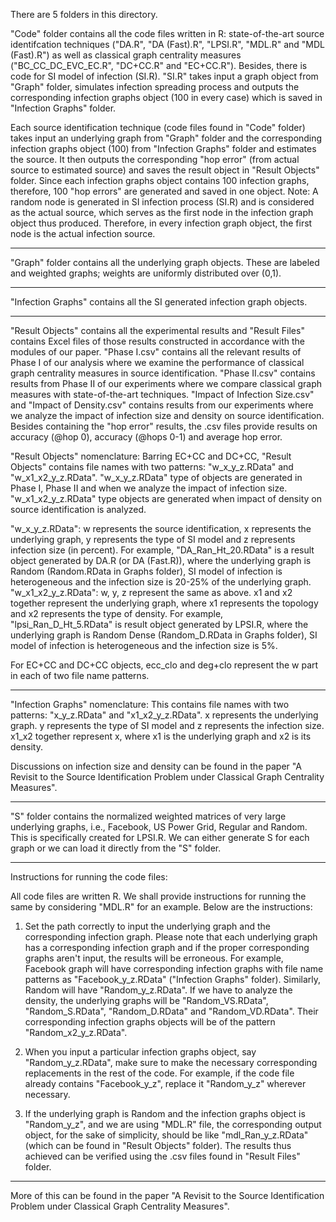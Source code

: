 There are 5 folders in this directory. 

"Code" folder contains all the code files written in R: state-of-the-art source identifcation techniques ("DA.R", "DA (Fast).R", "LPSI.R", "MDL.R" and "MDL (Fast).R") as well as classical graph centrality measures ("BC_CC_DC_EVC_EC.R", "DC+CC.R" and "EC+CC.R"). Besides, there is code for SI model of infection (SI.R).
"SI.R" takes input a graph object from "Graph" folder, simulates infection spreading process and outputs the corresponding infection graphs object (100 in every case) which is saved in "Infection Graphs" folder.

Each source identification technique (code files found in "Code" folder) takes input an underlying graph from "Graph" folder and the corresponding infection graphs object (100) from "Infection Graphs" folder and estimates the source. It then outputs the corresponding "hop error" (from actual source to estimated source) and saves the result object in "Result Objects" folder. Since each infection graphs object contains 100 infection graphs, therefore, 100 "hop errors" are generated and saved in one object. 
Note: A random node is generated in SI infection process (SI.R) and is considered as the actual source, which serves as the first node in the infection graph object thus produced. Therefore, in every infection graph object, the first node is the actual infection source. 

------------

"Graph" folder contains all the underlying graph objects. These are labeled and weighted graphs; weights are uniformly distributed over (0,1). 

------------

"Infection Graphs" contains all the SI generated infection graph objects. 

------------

"Result Objects" contains all the experimental results and "Result Files" contains Excel files of those results constructed in accordance with the modules of our paper. "Phase I.csv" contains all the relevant results of Phase I of our analysis where we examine the performance of classical graph centrality measures in source identification. "Phase II.csv" contains results from Phase II of our experiments where we compare classical graph measures with state-of-the-art techniques. "Impact of Infection Size.csv" and "Impact of Density.csv" contains results from our experiments where we analyze the impact of infection size and density on source identification. Besides containing the "hop error" results, the .csv files provide results on accuracy (@hop 0), accuracy (@hops 0-1) and average hop error.

"Result Objects" nomenclature:
Barring EC+CC and DC+CC, "Result Objects" contains file names with two patterns: "w_x_y_z.RData" and "w_x1_x2_y_z.RData". "w_x_y_z.RData" type of objects are generated in Phase I, Phase II and when we analyze the impact of infection size. "w_x1_x2_y_z.RData" type objects are generated when impact of density on source identification is analyzed. 

"w_x_y_z.RData": w represents the source identification, x represents the underlying graph, y represents the type of SI model and z represents infection size (in percent). For example, "DA_Ran_Ht_20.RData" is a result object generated by DA.R (or DA (Fast.R)), where the underlying graph is Random (Random.RData in Graphs folder), SI model of infection is heterogeneous and the infection size is 20-25% of the underlying graph.
"w_x1_x2_y_z.RData": w, y, z represent the same as above. x1 and x2 together represent the underlying graph, where x1 represents the topology and x2 represents the type of density. For example, "lpsi_Ran_D_Ht_5.RData" is result object generated by LPSI.R, where the underlying graph is Random Dense (Random_D.RData in Graphs folder), SI model of infection is heterogeneous and the infection size is 5%.

For EC+CC and DC+CC objects, ecc_clo and deg+clo represent the w part in each of two file name patterns.

------------

"Infection Graphs" nomenclature:
This contains file names with two patterns: "x_y_z.RData" and "x1_x2_y_z.RData". x represents the underlying graph. y represents the type of SI model and z represents the infection size. x1_x2 together represent x, where x1 is the underlying graph and x2 is its density.

Discussions on infection size and density can be found in the paper "A Revisit to the Source Identification Problem under Classical Graph Centrality Measures".    

------------

"S" folder contains the normalized weighted matrices of very large underlying graphs, i.e., Facebook, US Power Grid, Regular and Random. This is specifically created for LPSI.R. We can either generate S for each graph or we can load it directly from the "S" folder. 

------------

Instructions for running the code files:

All code files are written R. We shall provide instructions for running the same by considering "MDL.R" for an example. Below are the instructions:

1. Set the path correctly to input the underlying graph and the corresponding infection graph. Please note that each underlying graph has a corresponding infection graph and if the proper corresponding graphs aren't input, the results will be erroneous. For example, Facebook graph will have corresponding infection graphs with file name patterns as "Facebook_y_z.RData" ("Infection Graphs" folder). Similarly, Random will have "Random_y_z.RData". If we have to analyze the density, the underlying graphs will be "Random_VS.RData", "Random_S.RData", "Random_D.RData" and "Random_VD.RData". Their corresponding infection graphs objects will be of the pattern "Random_x2_y_z.RData". 

2. When you input a particular infection graphs object, say "Random_y_z.RData", make sure to make the necessary corresponding replacements in the rest of the code. For example, if the code file already contains "Facebook_y_z", replace it "Random_y_z" wherever necessary.

3. If the underlying graph is Random and the infection graphs object is "Random_y_z", and we are using "MDL.R" file, the corresponding output object, for the sake of simplicity, should be like "mdl_Ran_y_z.RData" (which can be found in "Result Objects" folder). The results thus achieved can be verified using the .csv files found in "Result Files" folder.

------------

More of this can be found in the paper "A Revisit to the Source Identification Problem under Classical Graph Centrality Measures".

